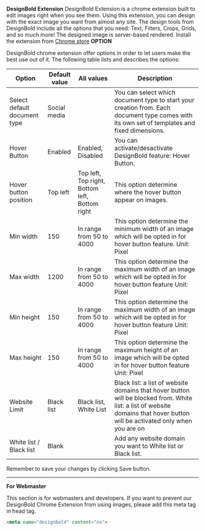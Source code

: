 **DesignBold Extension**
DesignBold Extension is a chrome extension built to edit images right when you see them. Using this extension, you can design with the exact image you want from almost any site. The design tools from DesignBold include all the options that you need: Text, Filters, Crops, Grids, and so much more! The designed image is server-based rendered.
Install the extension from [Chrome store](https://chrome.google.com/webstore/detail/designbold/hcnlanjijjffpmlkpedbijamgmkhgkkm "here")
**OPTION**

DesignBold chrome extension offer options in order to let users make the best use out of it. 
The following table lists and describes the options:

|  Option | Default value  | All values  | Description  |
| ------------ | ------------ | ------------ | ------------ |
| Select default document type  |  Social media |   | You can select which document type to start your creation from. Each document type comes with its own set of templates and fixed dimensions.  |
| Hover Button  | Enabled  | Enabled, Disabled  | You can activate/desactivate DesignBold feature: Hover Button. |
| Hover button position  | Top left  | Top left, Top right, Bottom left, Bottom right  | This option determine where the hover button appear on images.  |
| Min width  | 150  | In range from 50 to 4000  | This option determine the minimum width of an image which will be opted in for hover button feature. Unit: Pixel |
| Max width  | 1200  | In range from 50 to 4000  | This option determine the maximum width of an image which will be opted in for hover button feature Unit: Pixel |
|Min height | 150 | In range from 50 to 4000 | This option determine the maximum width of an image which will be opted in for hover button feature Unit: Pixel |
| Max height | 150 | In range from 50 to 4000 | This option determine the maximum height of an image which will be opted in for hover button feature Unit: Pixel |
| Website Limit | Black list | Black list, White List | Black list: a list of website domains that hover button will be blocked from. White list: a list of website domains that hover button will be activated only when you are on |
| White list / Black list | Blank |   | Add any website domain you want to White list or Black list. |

Remember to save your changes by clicking Save button.

-----------------------------------
**For Webmaster**

This section is for webmasters and developers. If you want to prevent our DesignBold Chrome Extension from using images, please add this meta tag in head tag.

```html
<meta name="designbold" content="no">

```
